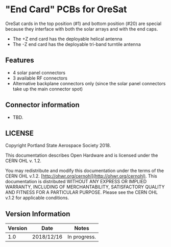 # "End Card" PCBs for OreSat

OreSat cards in the top position (#1) and bottom position (#20) are special because they interface with
both the solar arrays and with the end caps.

- The +Z end card has the deployable helical antenna
- The -Z end card has the deployable tri-band turntile antenna

## Features

- 4 solar panel connectors
- 3 available RF connectors
- Alternative backplane connectors only (since the solar panel connectors take up the main connector spot)

## Connector information

- TBD.

## LICENSE

Copyright Portland State Aerospace Society 2018.

This documentation describes Open Hardware and is licensed under the CERN OHL v. 1.2.

You may redistribute and modify this documentation under the terms of the CERN OHL v.1.2. [http://ohwr.org/cernohl](http://ohwr.org/cernohl). This documentation is distributed WITHOUT ANY EXPRESS OR IMPLIED WARRANTY, INCLUDING OF MERCHANTABILITY, SATISFACTORY QUALITY AND FITNESS FOR A PARTICULAR PURPOSE. Please see the CERN OHL v.1.2 for applicable conditions.

## Version Information

Version | Date       | Notes
--------|------------|-------------------------
1.0     | 2018/12/16 | In progress.


